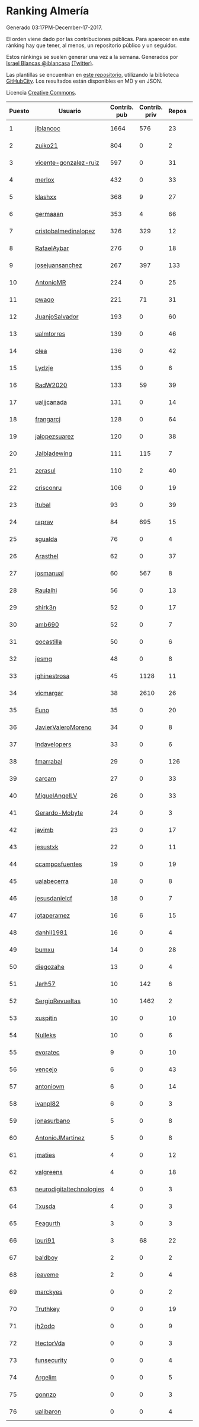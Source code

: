 # Ranking Almería

Generado 03:17PM-December-17-2017.

El orden viene dado por las contribuciones públicas. Para aparecer en este ránking hay que tener, al menos, un repositorio público y un seguidor.

Estos ránkings se suelen generar una vez a la semana. Generados por [Israel Blancas @iblancasa](https://github.com/iblancasa/) [(Twitter)](https://twitter.com/iblancasa).

Las plantillas se encuentran en [este repositorio](https://github.com/iblancasa/GH-Spanish-Ranking), utilizando la biblioteca [GitHubCity](https://github.com/iblancasa/GitHubCity). Los resultados están disponibles en MD y en JSON.

Licencia [Creative Commons](https://creativecommons.org/licenses/by/4.0/).

| Puesto   |  Usuario  | Contrib. pub | Contrib. priv |Repos| Followers | Desde |  Avatar  |
|----------|-----------|--------------|---------------|-----|-----------|-------|----------|
|1|[jlblancoc](https://github.com/jlblancoc)|1664|576|23|156|2013-09-19|![jlblancoc](https://avatars3.githubusercontent.com/u/5497818)|
|2|[zuiko21](https://github.com/zuiko21)|804|0|2|2|2012-12-28|![zuiko21](https://avatars0.githubusercontent.com/u/3143243)|
|3|[vicente-gonzalez-ruiz](https://github.com/vicente-gonzalez-ruiz)|597|0|31|24|2015-01-22|![vicente-gonzalez-ruiz](https://avatars3.githubusercontent.com/u/10660795)|
|4|[merlox](https://github.com/merlox)|432|0|33|18|2015-07-18|![merlox](https://avatars0.githubusercontent.com/u/13392096)|
|5|[klashxx](https://github.com/klashxx)|368|9|27|19|2010-07-28|![klashxx](https://avatars3.githubusercontent.com/u/346759)|
|6|[germaaan](https://github.com/germaaan)|353|4|66|123|2013-09-23|![germaaan](https://avatars2.githubusercontent.com/u/5518719)|
|7|[cristobalmedinalopez](https://github.com/cristobalmedinalopez)|326|329|12|19|2015-03-05|![cristobalmedinalopez](https://avatars1.githubusercontent.com/u/11335170)|
|8|[RafaelAybar](https://github.com/RafaelAybar)|276|0|18|14|2016-08-24|![RafaelAybar](https://avatars0.githubusercontent.com/u/21227176)|
|9|[josejuansanchez](https://github.com/josejuansanchez)|267|397|133|57|2011-07-01|![josejuansanchez](https://avatars3.githubusercontent.com/u/888481)|
|10|[AntonioMR](https://github.com/AntonioMR)|224|0|25|6|2014-05-13|![AntonioMR](https://avatars0.githubusercontent.com/u/7569487)|
|11|[pwaqo](https://github.com/pwaqo)|221|71|31|21|2012-06-30|![pwaqo](https://avatars0.githubusercontent.com/u/1909548)|
|12|[JuanjoSalvador](https://github.com/JuanjoSalvador)|193|0|60|56|2013-07-21|![JuanjoSalvador](https://avatars2.githubusercontent.com/u/5058655)|
|13|[ualmtorres](https://github.com/ualmtorres)|139|0|46|13|2012-11-21|![ualmtorres](https://avatars0.githubusercontent.com/u/2856222)|
|14|[olea](https://github.com/olea)|136|0|42|46|2009-10-18|![olea](https://avatars1.githubusercontent.com/u/141267)|
|15|[Lydzje](https://github.com/Lydzje)|135|0|6|3|2016-02-20|![Lydzje](https://avatars2.githubusercontent.com/u/17357136)|
|16|[RadW2020](https://github.com/RadW2020)|133|59|39|18|2014-08-24|![RadW2020](https://avatars2.githubusercontent.com/u/8538542)|
|17|[ualjjcanada](https://github.com/ualjjcanada)|131|0|14|9|2015-04-16|![ualjjcanada](https://avatars2.githubusercontent.com/u/11983068)|
|18|[frangarcj](https://github.com/frangarcj)|128|0|64|49|2010-09-15|![frangarcj](https://avatars2.githubusercontent.com/u/399894)|
|19|[jalopezsuarez](https://github.com/jalopezsuarez)|120|0|38|12|2010-05-18|![jalopezsuarez](https://avatars1.githubusercontent.com/u/280283)|
|20|[Jalbladewing](https://github.com/Jalbladewing)|111|115|7|2|2016-02-15|![Jalbladewing](https://avatars3.githubusercontent.com/u/17258343)|
|21|[zerasul](https://github.com/zerasul)|110|2|40|27|2013-11-29|![zerasul](https://avatars2.githubusercontent.com/u/6067824)|
|22|[crisconru](https://github.com/crisconru)|106|0|19|19|2013-10-09|![crisconru](https://avatars3.githubusercontent.com/u/5649085)|
|23|[itubal](https://github.com/itubal)|93|0|39|7|2008-05-29|![itubal](https://avatars2.githubusercontent.com/u/11919)|
|24|[raprav](https://github.com/raprav)|84|695|15|17|2009-03-12|![raprav](https://avatars2.githubusercontent.com/u/62855)|
|25|[sgualda](https://github.com/sgualda)|76|0|4|5|2016-06-16|![sgualda](https://avatars0.githubusercontent.com/u/19980894)|
|26|[Arasthel](https://github.com/Arasthel)|62|0|37|79|2010-11-14|![Arasthel](https://avatars3.githubusercontent.com/u/480955)|
|27|[josmanual](https://github.com/josmanual)|60|567|8|2|2015-02-23|![josmanual](https://avatars2.githubusercontent.com/u/11162684)|
|28|[Raulalhi](https://github.com/Raulalhi)|56|0|13|3|2015-12-01|![Raulalhi](https://avatars3.githubusercontent.com/u/16103966)|
|29|[shirk3n](https://github.com/shirk3n)|52|0|17|2|2014-01-27|![shirk3n](https://avatars3.githubusercontent.com/u/6516842)|
|30|[amb690](https://github.com/amb690)|52|0|7|3|2016-03-15|![amb690](https://avatars0.githubusercontent.com/u/17849212)|
|31|[gocastilla](https://github.com/gocastilla)|50|0|6|8|2016-07-20|![gocastilla](https://avatars2.githubusercontent.com/u/20567140)|
|32|[jesmg](https://github.com/jesmg)|48|0|8|10|2014-06-25|![jesmg](https://avatars1.githubusercontent.com/u/7987855)|
|33|[jghinestrosa](https://github.com/jghinestrosa)|45|1128|11|6|2014-03-20|![jghinestrosa](https://avatars0.githubusercontent.com/u/7010036)|
|34|[vicmargar](https://github.com/vicmargar)|38|2610|26|25|2008-11-18|![vicmargar](https://avatars2.githubusercontent.com/u/35163)|
|35|[Funo](https://github.com/Funo)|35|0|20|2|2013-09-10|![Funo](https://avatars3.githubusercontent.com/u/5426414)|
|36|[JavierValeroMoreno](https://github.com/JavierValeroMoreno)|34|0|8|2|2015-10-03|![JavierValeroMoreno](https://avatars3.githubusercontent.com/u/14955857)|
|37|[Indavelopers](https://github.com/Indavelopers)|33|0|6|13|2012-09-06|![Indavelopers](https://avatars1.githubusercontent.com/u/2288761)|
|38|[fmarrabal](https://github.com/fmarrabal)|29|0|126|5|2012-11-09|![fmarrabal](https://avatars1.githubusercontent.com/u/2758972)|
|39|[carcam](https://github.com/carcam)|27|0|33|15|2012-05-01|![carcam](https://avatars1.githubusercontent.com/u/1695138)|
|40|[MiguelAngelLV](https://github.com/MiguelAngelLV)|26|0|33|14|2011-02-25|![MiguelAngelLV](https://avatars0.githubusercontent.com/u/638110)|
|41|[Gerardo-Mobyte](https://github.com/Gerardo-Mobyte)|24|0|3|3|2015-12-12|![Gerardo-Mobyte](https://avatars2.githubusercontent.com/u/16266332)|
|42|[javimb](https://github.com/javimb)|23|0|17|19|2012-02-05|![javimb](https://avatars1.githubusercontent.com/u/1410846)|
|43|[jesustxk](https://github.com/jesustxk)|22|0|11|11|2014-07-01|![jesustxk](https://avatars2.githubusercontent.com/u/8038664)|
|44|[ccamposfuentes](https://github.com/ccamposfuentes)|19|0|19|8|2013-12-16|![ccamposfuentes](https://avatars2.githubusercontent.com/u/6200116)|
|45|[ualabecerra](https://github.com/ualabecerra)|18|0|8|9|2011-01-11|![ualabecerra](https://avatars0.githubusercontent.com/u/558072)|
|46|[jesusdanielcf](https://github.com/jesusdanielcf)|18|0|7|7|2014-10-29|![jesusdanielcf](https://avatars3.githubusercontent.com/u/9446825)|
|47|[jotaperamez](https://github.com/jotaperamez)|16|6|15|11|2015-01-13|![jotaperamez](https://avatars0.githubusercontent.com/u/10507381)|
|48|[danhil1981](https://github.com/danhil1981)|16|0|4|3|2017-10-31|![danhil1981](https://avatars3.githubusercontent.com/u/33248609)|
|49|[bumxu](https://github.com/bumxu)|14|0|28|6|2012-05-15|![bumxu](https://avatars3.githubusercontent.com/u/1742635)|
|50|[diegozahe](https://github.com/diegozahe)|13|0|4|4|2016-09-02|![diegozahe](https://avatars3.githubusercontent.com/u/21882800)|
|51|[Jarh57](https://github.com/Jarh57)|10|142|6|6|2013-02-12|![Jarh57](https://avatars0.githubusercontent.com/u/3541308)|
|52|[SergioRevueltas](https://github.com/SergioRevueltas)|10|1462|2|9|2014-03-12|![SergioRevueltas](https://avatars3.githubusercontent.com/u/6931657)|
|53|[xuspitin](https://github.com/xuspitin)|10|0|10|5|2014-09-12|![xuspitin](https://avatars0.githubusercontent.com/u/8753302)|
|54|[Nulleks](https://github.com/Nulleks)|10|0|6|2|2016-02-23|![Nulleks](https://avatars2.githubusercontent.com/u/17429698)|
|55|[evoratec](https://github.com/evoratec)|9|0|10|2|2010-11-21|![evoratec](https://avatars3.githubusercontent.com/u/490450)|
|56|[vencejo](https://github.com/vencejo)|6|0|43|16|2013-05-11|![vencejo](https://avatars0.githubusercontent.com/u/4402394)|
|57|[antoniovm](https://github.com/antoniovm)|6|0|14|8|2014-03-17|![antoniovm](https://avatars3.githubusercontent.com/u/6975327)|
|58|[ivanpl82](https://github.com/ivanpl82)|6|0|3|6|2016-04-13|![ivanpl82](https://avatars2.githubusercontent.com/u/18446323)|
|59|[jonasurbano](https://github.com/jonasurbano)|5|0|8|9|2011-07-31|![jonasurbano](https://avatars3.githubusercontent.com/u/950088)|
|60|[AntonioJMartinez](https://github.com/AntonioJMartinez)|5|0|8|9|2013-01-30|![AntonioJMartinez](https://avatars2.githubusercontent.com/u/3426426)|
|61|[jmaties](https://github.com/jmaties)|4|0|12|7|2009-07-30|![jmaties](https://avatars0.githubusercontent.com/u/110144)|
|62|[valgreens](https://github.com/valgreens)|4|0|18|20|2011-07-08|![valgreens](https://avatars2.githubusercontent.com/u/903263)|
|63|[neurodigitaltechnologies](https://github.com/neurodigitaltechnologies)|4|0|3|3|2013-12-28|![neurodigitaltechnologies](https://avatars3.githubusercontent.com/u/6275593)|
|64|[Txusda](https://github.com/Txusda)|4|0|3|3|2016-04-05|![Txusda](https://avatars1.githubusercontent.com/u/18284949)|
|65|[Feagurth](https://github.com/Feagurth)|3|0|3|7|2013-11-21|![Feagurth](https://avatars3.githubusercontent.com/u/6003799)|
|66|[louri91](https://github.com/louri91)|3|68|22|20|2014-11-16|![louri91](https://avatars1.githubusercontent.com/u/9786318)|
|67|[baldboy](https://github.com/baldboy)|2|0|2|6|2011-01-03|![baldboy](https://avatars0.githubusercontent.com/u/545420)|
|68|[jeaveme](https://github.com/jeaveme)|2|0|4|12|2014-04-17|![jeaveme](https://avatars3.githubusercontent.com/u/7329741)|
|69|[marckyes](https://github.com/marckyes)|0|0|2|2|2010-09-27|![marckyes](https://avatars3.githubusercontent.com/u/417513)|
|70|[Truthkey](https://github.com/Truthkey)|0|0|19|5|2011-01-15|![Truthkey](https://avatars1.githubusercontent.com/u/565739)|
|71|[jh2odo](https://github.com/jh2odo)|0|0|9|2|2014-05-06|![jh2odo](https://avatars0.githubusercontent.com/u/7497387)|
|72|[HectorVda](https://github.com/HectorVda)|0|0|3|7|2014-06-04|![HectorVda](https://avatars1.githubusercontent.com/u/7792924)|
|73|[funsecurity](https://github.com/funsecurity)|0|0|4|10|2014-03-30|![funsecurity](https://avatars1.githubusercontent.com/u/7109970)|
|74|[Argelim](https://github.com/Argelim)|0|0|5|2|2014-08-11|![Argelim](https://avatars2.githubusercontent.com/u/8420048)|
|75|[gonnzo](https://github.com/gonnzo)|0|0|3|2|2015-09-30|![gonnzo](https://avatars3.githubusercontent.com/u/14915357)|
|76|[ualjbaron](https://github.com/ualjbaron)|0|0|4|3|2016-02-01|![ualjbaron](https://avatars0.githubusercontent.com/u/17000909)|
